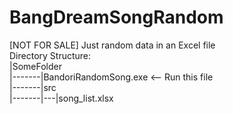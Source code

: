 # BangDreamSongRandom
[NOT FOR SALE] Just random data in an Excel file
<br>
Directory Structure:
<br>
|SomeFolder <br>
|-------|BandoriRandomSong.exe <-- Run this file<br>
|-------|src <br>
|-------|---|song_list.xlsx
